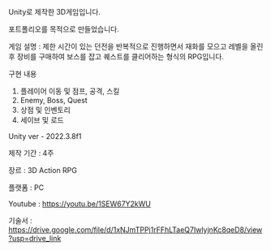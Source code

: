 Unity로 제작한 3D게임입니다.

포트폴리오를 목적으로 만들었습니다.

게임 설명 : 제한 시간이 있는 던전을 반복적으로 진행하면서 재화를 모으고 레벨을 올린 후 장비를 구매하여 보스를 잡고 퀘스트를 클리어하는 형식의 RPG입니다.

구현 내용
1. 플레이어 이동 및 점프, 공격, 스킬
2. Enemy, Boss, Quest
3. 상점 및 인벤토리
4. 세이브 및 로드

Unity ver - 2022.3.8f1

제작 기간 : 4주

장르 : 3D Action RPG

플랫폼 : PC

Youtube : https://youtu.be/1SEW67Y2kWU 

기술서 : https://drive.google.com/file/d/1xNJmTPPj1rFFhLTaeQ7IwlyjnKc8qeD8/view?usp=drive_link
